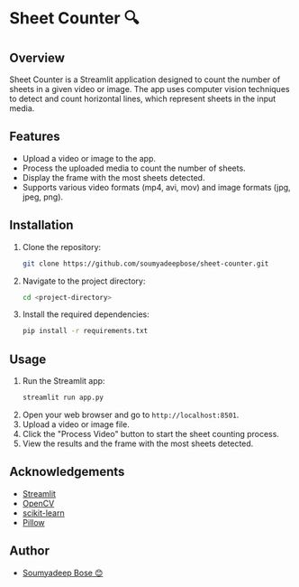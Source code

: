 # Sheet Counter 🔍

## Overview
Sheet Counter is a Streamlit application designed to count the number of sheets in a given video or image. The app uses computer vision techniques to detect and count horizontal lines, which represent sheets in the input media.

## Features
- Upload a video or image to the app.
- Process the uploaded media to count the number of sheets.
- Display the frame with the most sheets detected.
- Supports various video formats (mp4, avi, mov) and image formats (jpg, jpeg, png).

## Installation
1. Clone the repository:
    ```sh
    git clone https://github.com/soumyadeepbose/sheet-counter.git
    ```
2. Navigate to the project directory:
    ```sh
    cd <project-directory>
    ```
3. Install the required dependencies:
    ```sh
    pip install -r requirements.txt
    ```

## Usage
1. Run the Streamlit app:
    ```sh
    streamlit run app.py
    ```
2. Open your web browser and go to `http://localhost:8501`.
3. Upload a video or image file.
4. Click the "Process Video" button to start the sheet counting process.
5. View the results and the frame with the most sheets detected.

## Acknowledgements
- [Streamlit](https://streamlit.io/)
- [OpenCV](https://opencv.org/)
- [scikit-learn](https://scikit-learn.org/)
- [Pillow](https://python-pillow.org/)

## Author
- [Soumyadeep Bose 😊](https://www.linkedin.com/in/soumyadeepbose)